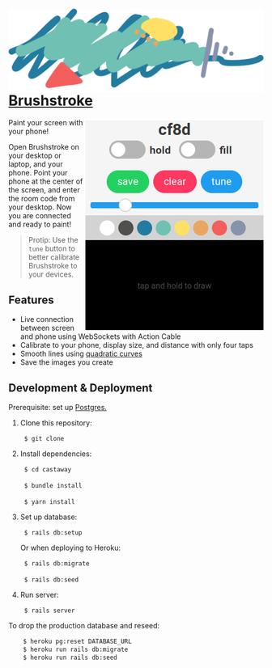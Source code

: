<h1>
  <img align="center" src="./header.png">
  <a href="#">Brushstroke</a>
</h1>

<img align="right" src="./screenshot.png">

Paint your screen with your phone! 

Open Brushstroke on your desktop or laptop, and your phone.
Point your phone at the center of the screen, and enter the room code from your desktop.
Now you are connected and ready to paint!

> Protip: Use the `tune` button to better calibrate Brushstroke to your devices.

## Features

- Live connection between screen and phone using WebSockets with Action Cable
- Calibrate to your phone, display size, and distance with only four taps
- Smooth lines using [quadratic curves](perfectionkills.com/exploring-canvas-drawing-techniques/#bezier-curves)
- Save the images you create

## Development & Deployment

Prerequisite: set up [Postgres.](https://www.digitalocean.com/community/tutorials/how-to-setup-ruby-on-rails-with-postgres)

1. Clone this repository:
  
        $ git clone

2. Install dependencies:

        $ cd castaway

        $ bundle install

        $ yarn install

3. Set up database:

        $ rails db:setup

    Or when deploying to Heroku:

        $ rails db:migrate

        $ rails db:seed

4. Run server:

        $ rails server

To drop the production database and reseed:

        $ heroku pg:reset DATABASE_URL
        $ heroku run rails db:migrate
        $ heroku run rails db:seed

